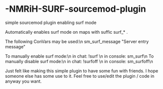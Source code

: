 # -NMRiH-SURF-sourcemod-plugin
simple sourcemod plugin enabling surf mode

Automatically enables surf mode on maps with suffic surf_* . 

The following ConVars may be used:\n
  sm_surf_message "Server entry message"
  
To manually enable surf mode:\n
  in chat:    !surf       \n
  in console: sm_surf\n
To manually disable surf mode:\n
  in chat:    !surfoff       \n
  in console: sm_surfoff\n
  
  
Just felt like making this simple plugin to have some fun with friends. I hope someone else has some use to it.
Feel free to use/edit the plugin / code in anyway you want.
